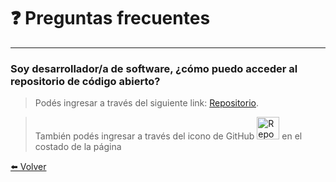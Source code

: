 # ❓️ Preguntas frecuentes

---

### Soy desarrollador/a de software, ¿cómo puedo acceder al repositorio de código abierto?

> Podés ingresar a través del siguiente link:  [Repositorio](https://github.com/labunsl/LibreLabUNSL).

> También podés ingresar a través del icono de GitHub <a href="https://github.com/labunsl/LibreLabUNSL"><img src="/assets/img/github.png" alt="Repositorio GitHub" height="36"></a> en el costado de la página

[⬅️ Volver](./)
